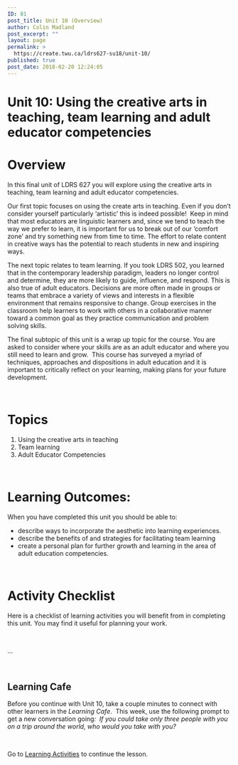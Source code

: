 ```yaml
---
ID: 81
post_title: Unit 10 (Overview)
author: Colin Madland
post_excerpt: ""
layout: page
permalink: >
  https://create.twu.ca/ldrs627-su18/unit-10/
published: true
post_date: 2018-02-20 12:24:05
---
```

<h1>Unit 10: Using the creative arts in teaching, team learning and adult educator competencies</h1>

<h1>Overview</h1>

In this final unit of LDRS 627 you will explore using the creative arts in teaching, team learning and adult educator competencies.

Our first topic focuses on using the create arts in teaching. Even if you don’t consider yourself particularly ‘artistic’ this is indeed possible!  Keep in mind that most educators are linguistic learners and, since we tend to teach the way we prefer to learn, it is important for us to break out of our ‘comfort zone’ and try something new from time to time. The effort to relate content in creative ways has the potential to reach students in new and inspiring ways.

The next topic relates to team learning. If you took LDRS 502, you learned that in the contemporary leadership paradigm, leaders no longer control and determine, they are more likely to guide, influence, and respond. This is also true of adult educators. Decisions are more often made in groups or teams that embrace a variety of views and interests in a flexible environment that remains responsive to change. Group exercises in the classroom help learners to work with others in a collaborative manner toward a common goal as they practice communication and problem solving skills.

The final subtopic of this unit is a wrap up topic for the course. You are asked to consider where your skills are as an adult educator and where you still need to learn and grow.  This course has surveyed a myriad of techniques, approaches and dispositions in adult education and it is important to critically reflect on your learning, making plans for your future development.

&nbsp;

<h1>Topics</h1>

<ol>
    <li>Using the creative arts in teaching</li>
    <li>Team learning</li>
    <li>Adult Educator Competencies</li>
</ol>

<strong> </strong>

<h1>Learning Outcomes:</h1>

When you have completed this unit you should be able to:

<ul>
    <li>describe ways to incorporate the aesthetic into learning experiences.</li>
    <li>describe the benefits of and strategies for facilitating team learning</li>
    <li>create a personal plan for further growth and learning in the area of adult education competencies.</li>
</ul>

&nbsp;

<h1>Activity Checklist</h1>

Here is a checklist of learning activities you will benefit from in completing this unit. You may find it useful for planning your work.

&nbsp;

...

&nbsp;

<h2><strong>Learning Cafe </strong></h2>

Before you continue with Unit 10, take a couple minutes to connect with other learners in the <em>Learning Cafe</em>.  This week, use the following prompt to get a new conversation going<em>:  If you could take only three people with you on a trip around the world, who would you take with you?</em>

&nbsp;

Go to <a href="https://create.twu.ca/ldrs627-su18/unit-10-learning-activities/">Learning Activities</a> to continue the lesson.
